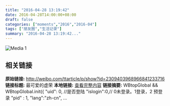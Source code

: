 ```yaml
---
title: "2016-04-28 13:19:42"
date: 2016-04-28T14:00:00+08:00
draft: false
categories: ["moments","2016","2016-04"]
tags: ["朋友圈","生活记录"]
summary: "2016-04-28 13:19:42..."
---
```


![Media 1](/Moments/photos/2016-04-28/201604281319420.jpg)

## 相关链接

**原始链接:** http://weibo.com/ttarticle/p/show?id=2309403968966841233716
**链接标题:** 最可爱的虚荣
**本地链接:** [查看完整内容](/link_content/2016/04/2016-04-28-4/link_content/)
**链接摘要:** WBtopGlobal && WBtopGlobal.init({
                "uid": 0, 
                //是否登陆
                "islogin":0,// 0未登录。1登录，2 预登录
                "pid" : 1,
                "lang":"zh-cn",
           ...

